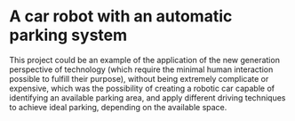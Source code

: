 # A car robot with an automatic parking system
This project could be an example of the application of the new generation perspective of technology (which require the minimal human interaction possible to fulfill their purpose), without being extremely complicate or expensive, which was the possibility of creating a robotic car capable of identifying an available parking area, and apply different driving techniques to achieve ideal parking, depending on the available space.
